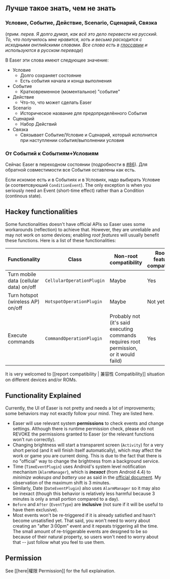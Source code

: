 ## Лучше такое знать, чем не знать ##
### Условие, Событие, Действие, Scenario, Сценарий, Связка ###
(*прим. перев. Я долго думал, как всё это дело перевести на русский. То, что получилось мне нравится, хоть и весьма расходится с исходными английскими словами. Все слова есть в [глоссарии](https://hosted.weblate.org/browse/easer/glossary/ru) и используются в русском переводе*)

В Easer эти слова имеют следующее значение:

- Условие
  - Долго сохраняет состояние
  - Есть события начала и конца выполнения 
- Событие
  - Кратковременное (моментальное) "событие"
- Действие
  - Что-то, что может сделать Easer
- Scenario
  - Историческое название для предопределённого События
- Сценарий
  - Набор Действий
- Связка
  - Связывает Событие/Условие и Сценарий, который исполнится при наступлении события/выполнении условия

### От Событий к Событиям+Условиям
Сейчас Easer в переходном состоянии (подробности в [#86](/renyuneyun/Easer/issues/86)). Для обратной совместимости все События оставлены как есть.

Если искомое есть и в Событиях и в Условиях, надо выбирать Условие (и соответсвуюший `ConditionEvent`).
The only exception is when you seriously need an Event (short-time effect) rather than a Condition (continous state).

## Hackey functionalities ##
Some functionalities doesn't have official APIs so Easer uses some workarounds (reflection) to achieve that. However, they are unreliable and may not work on some devices; enabling *root features* will usually benefit these functions. Here is a list of these functionalities:

| Functionality | Class | Non-root compatibility | Root-feature compatible? |
| --- | --- | --- | --- |
| Turn mobile data (cellular data) on/off | `CellularOperationPlugin` | Maybe | Yes |
| Turn hotspot (wireless AP) on/off | `HotspotOperationPlugin` | Maybe | Not yet |
| Execute commands | `CommandOperationPlugin` | Probably not (it's said executing commands requires root permission, or it would faild) | Yes |

It is very welcomed to [[report compatibility | 兼容性 Compatibility]] situation on different devices and/or ROMs.

## Functionality Explained ##
Currently, the UI of Easer is not pretty and needs a lot of improvements; some behaviors may not exactly follow your mind. They are listed here.

* Easer will use relevant system **permissions** to check events and change settings. Although there is runtime permission check, please do not REVOKE the permissions granted to Easer (or the relevant functions won't run correctly).
* Changing brightness will start a transparent screen (`Activity`) for a very short period (and it will finish itself automatically), which may affect the work or game you are current doing. This is due to the fact that there is no "official" way to change the brightness from a background service.
* Time (`TimeEventPlugin`) uses Android's system level notification mechanism (`AlarmManager`), which is ***inexact*** (from Android 4.4) to *minimize wakeups and battery use* as said in the [official document](https://developer.android.com/reference/android/app/AlarmManager.html). My observation of the maximum shift is 3 minutes.
* Similarly, Date (`DateEventPlugin`) also uses `AlarmManager` so it may also be inexact (though this behavior is relatively less harmful because 3 minutes is only a small portion compared to a day).
* `Before` and `After` (`EventType`) are **inclusive** (not sure if it will be useful to have them exclusive).
* Most events won't be re-triggered if it is already satisfied and hasn't become unsatisfied yet. That said, you won't need to worry about creating an "after 3:00pm" event and it repeats triggering all the time. The small amount of re-triggerable events are designed to be so because of their natural property, so users won't need to worry about that -- just follow what you feel to use them.

## Permission ##
See [[here|權限 Permission]] for the full explaination.